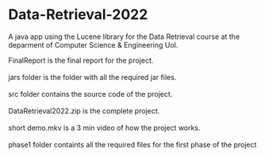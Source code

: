 # Data-Retrieval-2022
A java app using the Lucene library for the Data Retrieval course at the deparment of Computer Science &amp; Engineering UoI.

FinalReport is the final report for the project.<br/>
<br/>
jars folder is the folder with all the required jar files.<br/>
<br/>
src folder contains the source code of the project.<br/>
<br/>
DataRetrieval2022.zip is the complete project.<br/>
<br/>
short demo.mkv is a 3 min video of how the project works.<br/>
<br/>
phase1 folder containts all the required files for the first phase of the project
